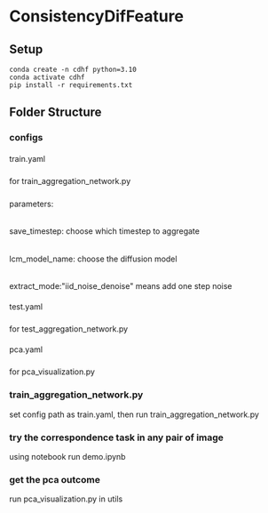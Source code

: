 # ConsistencyDifFeature
## Setup
```
conda create -n cdhf python=3.10
conda activate cdhf
pip install -r requirements.txt
```

## Folder Structure

### configs
####
train.yaml 
#####
for train_aggregation_network.py
#####
parameters:
######
save_timestep: choose which timestep to aggregate
######
lcm_model_name: choose the diffusion model
######
extract_mode:"iid_noise_denoise" means add one step noise

####
test.yaml 
#####
for test_aggregation_network.py

####
pca.yaml 
#####
for pca_visualization.py


### train_aggregation_network.py
set config path as train.yaml, then run train_aggregation_network.py

### try the correspondence task in any pair of image
using notebook run demo.ipynb

### get the pca outcome
run pca_visualization.py in utils


